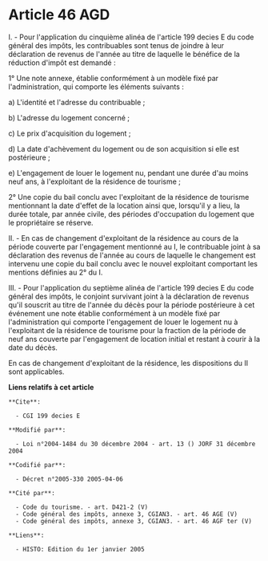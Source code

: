 # Article 46 AGD

I. - Pour l'application du cinquième alinéa de l'article 199 decies E du code général des impôts, les contribuables sont
tenus de joindre à leur déclaration de revenus de l'année au titre de laquelle le bénéfice de la réduction d'impôt est
demandé :

1° Une note annexe, établie conformément à un modèle fixé par l'administration, qui comporte les éléments suivants :

a) L'identité et l'adresse du contribuable ;

b) L'adresse du logement concerné ;

c) Le prix d'acquisition du logement ;

d) La date d'achèvement du logement ou de son acquisition si elle est postérieure ;

e) L'engagement de louer le logement nu, pendant une durée d'au moins neuf ans, à l'exploitant de la résidence de tourisme ;

2° Une copie du bail conclu avec l'exploitant de la résidence de tourisme mentionnant la date d'effet de la location ainsi
que, lorsqu'il y a lieu, la durée totale, par année civile, des périodes d'occupation du logement que le propriétaire se
réserve.

II. - En cas de changement d'exploitant de la résidence au cours de la période couverte par l'engagement mentionné au I, le
contribuable joint à sa déclaration des revenus de l'année au cours de laquelle le changement est intervenu une copie du bail
conclu avec le nouvel exploitant comportant les mentions définies au 2° du I.

III. - Pour l'application du septième alinéa de l'article 199 decies E du code général des impôts, le conjoint survivant
joint à la déclaration de revenus qu'il souscrit au titre de l'année du décès pour la période postérieure à cet événement une
note établie conformément à un modèle fixé par l'administration qui comporte l'engagement de louer le logement nu à
l'exploitant de la résidence de tourisme pour la fraction de la période de neuf ans couverte par l'engagement de location
initial et restant à courir à la date du décès.

En cas de changement d'exploitant de la résidence, les dispositions du II sont applicables.

**Liens relatifs à cet article**

	**Cite**:

	  - CGI 199 decies E

	**Modifié par**:

	  - Loi n°2004-1484 du 30 décembre 2004 - art. 13 () JORF 31 décembre 2004

	**Codifié par**:

	  - Décret n°2005-330 2005-04-06

	**Cité par**:

	  - Code du tourisme. - art. D421-2 (V)
	  - Code général des impôts, annexe 3, CGIAN3. - art. 46 AGE (V)
	  - Code général des impôts, annexe 3, CGIAN3. - art. 46 AGF ter (V)

	**Liens**:

	  - HISTO: Edition du 1er janvier 2005
